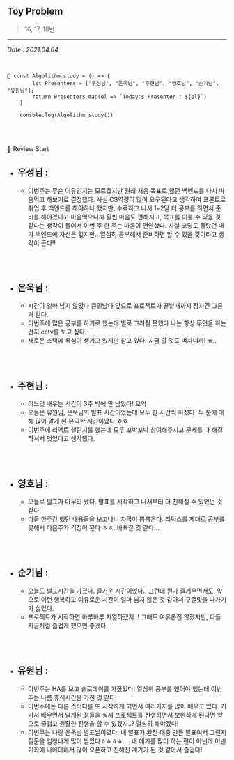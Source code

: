 ## Toy Problem

> 16, 17, 18번

---

_Date : 2021.04.04_

<br/>

```
📌 const Algolithm_study = () => {
        let Presenters = ["우성님", "은욱님", "주현님", "영호님", "순기님", "유원님"];
        return Presenters.map(el => `Today's Presenter : ${el}`)
    }

    console.log(Algolithm_study())
```

<br/>
<br/>

🙌 Review Start

- ## 우성님 :
  - 이번주는 무슨 이유인지는 모르겠지만 원래 처음 목표로 했던 백엔드를 다시 마음먹고 해보기로 결정했다. 사실 CS역량이 많이 요구된다고 생각하여 프론트로 취업 후 백엔드를 해야하나 했지만, 수료하고 나서 1~2달 더 공부를 하면서 준비를 해야겠다고 마음먹으니까 훨씬 마음도 편해지고, 목표를 이룰 수 있을 것 같다는 생각이 들어서 이번 주 한 주는 마음이 편안했다. 사실 코딩도 몰랐던 내가 백엔드에 자신은 없지만.. 열심히 공부해서 준비하면 할 수 있을 것이라고 생각이 든다!!

<br/>
<br/>

- ## 은욱님 :
  - 시간이 얼마 남지 않았다 큰일났다 앞으로 프로젝트가 끝날때까지 잠자긴 그른거 같다.
  - 이번주에 많은 공부를 하기로 했는데 별로 그러질 못했다 나는 항상 무엇을 하는건지 cctv를 보고 싶다.
  - 새로운 스택에 욕심이 생기고 있지만 참고 있다. 지금 할 것도 벅차니까! ㅠ..

<br/>
<br/>
  
- ## 주현님 :
  - 어느덧 배우는 시간이 3주 밖에 안 남았다! 으악
  - 오늘은 유원님, 은욱님의 발표 시간이었는데 모두 한 시간씩 하셨다. 두 분에 대해 많이 알게 된 유익한 시간이었다 ㅎㅎ
  - 이번주에 리액트 챌린지를 했는데 모두 꼬박꼬박 참여해주시고 문제를 다 해결하셔서 멋있다고 생각했다.

<br/>
<br/>

- ## 영호님 :
  - 오늘로 발표가 마무리 됐다. 발표를 시작하고 나서부터 더 친해질 수 있었던 것 같다.
  - 다들 한주간 했던 내용들을 보고나니 자극이 뿜뿜온다. 리덕스를 제대로 공부를 못해서 다음주가 걱정이 된다 ㅎㅎ..바빠질 것 같다...

<br/>
<br/>

- ## 순기님 :
  - 오늘도 발표시간을 가졌다. 즐거운 시간이었다..
    그런데 뭔가 즐거우면서도, 앞으로 이런 행복하고 여유로운 시간이 얼마 남지 않은 것 같아서 구글밋을 나가기가 싫었다.
  - 프로젝트가 시작하면 하루하루 치열하겠지..! 그때도 여유롭진 않겠지만, 다들 지금처럼 즐겁게 했으면 좋겠다.

<br/>
<br/>

- ## 유원님 :
  - 이번주는 HA를 보고 솔로데이를 가졌었다! 열심히 공부를 했어야 했는데 이번주는 나름 휴식시간을 가진 것 같다.
  - 이번주에는 다른 스터디를 또 시작하게 되면서 여러가지를 많이 배우고 있다. 거기서 배우면서 알게된 점들을 실제 프로젝트를 진행하면서 보완하게 된다면 앞으로 즐겁고 원활한 진행을 할 수 있겠지..? 열심히 해야겠다!
  - 이번주는 나랑 은욱님 발표날이였다. 내 발표가 완전 대충 만든 발표여서 그런지 질문을 엄청나게 많이 받았다ㅎㅎㅎㅎ…. 내 얘기를 많이 하는 편이 아닌데 이번기회에 나에대해서 많이 오픈하고 친해진 계기가 된 것 같아서 즐겁다!
